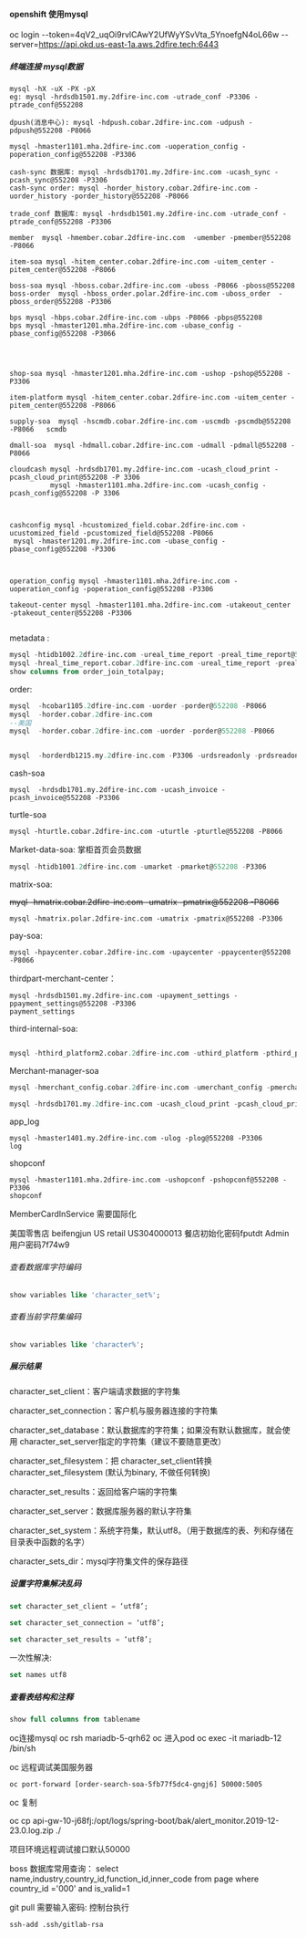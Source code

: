#### openshift 使用mysql

oc login --token=4qV2_uqOi9rvlCAwY2UfWyYSvVta_5YnoefgN4oL66w --server=https://api.okd.us-east-1a.aws.2dfire.tech:6443

##### 终端连接 mysql数据
```mysql 
mysql -hX -uX -PX -pX
eg: mysql -hrdsdb1501.my.2dfire-inc.com -utrade_conf -P3306 -ptrade_conf@552208
```
```
dpush(消息中心): mysql -hdpush.cobar.2dfire-inc.com -udpush -pdpush@552208 -P8066

mysql -hmaster1101.mha.2dfire-inc.com -uoperation_config -poperation_config@552208 -P3306

cash-sync 数据库: mysql -hrdsdb1701.my.2dfire-inc.com -ucash_sync -pcash_sync@552208 -P3306
cash-sync order: mysql -horder_history.cobar.2dfire-inc.com -uorder_history -porder_history@552208 -P8066

trade_conf 数据库: mysql -hrdsdb1501.my.2dfire-inc.com -utrade_conf -ptrade_conf@552208 -P3306

member  mysql -hmember.cobar.2dfire-inc.com  -umember -pmember@552208 -P8066

item-soa mysql -hitem_center.cobar.2dfire-inc.com -uitem_center -pitem_center@552208 -P8066 

boss-soa mysql -hboss.cobar.2dfire-inc.com -uboss -P8066 -pboss@552208
boss-order  mysql -hboss_order.polar.2dfire-inc.com -uboss_order  -pboss_order@552208 -P3306

bps mysql -hbps.cobar.2dfire-inc.com -ubps -P8066 -pbps@552208
bps mysql -hmaster1201.mha.2dfire-inc.com -ubase_config -pbase_config@552208 -P3066 




shop-soa mysql -hmaster1201.mha.2dfire-inc.com -ushop -pshop@552208 -P3306 

item-platform mysql -hitem_center.cobar.2dfire-inc.com -uitem_center -pitem_center@552208 -P8066

supply-soa  mysql -hscmdb.cobar.2dfire-inc.com -uscmdb -pscmdb@552208 -P8066   scmdb

dmall-soa  mysql -hdmall.cobar.2dfire-inc.com -udmall -pdmall@552208 -P8066

cloudcash mysql -hrdsdb1701.my.2dfire-inc.com -ucash_cloud_print -pcash_cloud_print@552208 -P 3306
          mysql -hmaster1101.mha.2dfire-inc.com -ucash_config -pcash_config@552208 -P 3306



cashconfig mysql -hcustomized_field.cobar.2dfire-inc.com -ucustomized_field -pcustomized_field@552208 -P8066
 mysql -hmaster1201.my.2dfire-inc.com -ubase_config -pbase_config@552208 -P3306



operation_config mysql -hmaster1101.mha.2dfire-inc.com -uoperation_config -poperation_config@552208 -P3306

takeout-center mysql -hmaster1101.mha.2dfire-inc.com -utakeout_center -ptakeout_center@552208 -P3306


```

metadata :

```sql 
mysql -htidb1002.2dfire-inc.com -ureal_time_report -preal_time_report@552208 -P3306
mysql -hreal_time_report.cobar.2dfire-inc.com -ureal_time_report -preal_time_report@552208 -P8066
show columns from order_join_totalpay;
```
order:

```sql
mysql  -hcobar1105.2dfire-inc.com -uorder -porder@552208 -P8066
mysql  -horder.cobar.2dfire-inc.com
--美国
mysql  -horder.cobar.2dfire-inc.com -uorder -porder@552208 -P8066


mysql  -horderdb1215.my.2dfire-inc.com -P3306 -urdsreadonly -prdsreadonly@552208
```

cash-soa

``` shell
mysql  -hrdsdb1701.my.2dfire-inc.com -ucash_invoice -pcash_invoice@552208 -P3306
```

turtle-soa

```shell
mysql -hturtle.cobar.2dfire-inc.com -uturtle -pturtle@552208 -P8066
```

Market-data-soa: 掌柜首页会员数据

```sql
mysql -htidb1001.2dfire-inc.com -umarket -pmarket@552208 -P3306
```

matrix-soa:

~~myql -hmatrix.cobar.2dfire-inc.com -umatrix -pmatrix@552208 -P8066~~

```linux
mysql -hmatrix.polar.2dfire-inc.com -umatrix -pmatrix@552208 -P3306
```

pay-soa:

```linux
mysql -hpaycenter.cobar.2dfire-inc.com -upaycenter -ppaycenter@552208 -P8066
```

thirdpart-merchant-center：

```linux
mysql -hrdsdb1501.my.2dfire-inc.com -upayment_settings -ppayment_settings@552208 -P3306
payment_settings
```

third-internal-soa:

```sql

mysql -hthird_platform2.cobar.2dfire-inc.com -uthird_platform -pthird_platform@552208 -P8066
```





Merchant-manager-soa

```sql
mysql -hmerchant_config.cobar.2dfire-inc.com -umerchant_config -pmerchant_config@552208 -P8066
```



```sql
mysql -hrdsdb1701.my.2dfire-inc.com -ucash_cloud_print -pcash_cloud_print@552208 -P3306
```



app_log

```linux
mysql -hmaster1401.my.2dfire-inc.com -ulog -plog@552208 -P3306
log

```

shopconf

```linux
mysql -hmaster1101.mha.2dfire-inc.com -ushopconf -pshopconf@552208 -P3306
shopconf
```



MemberCardInService 需要国际化

美国零售店 beifengjun US retail    US304000013  餐店初始化密码fputdt Admin用户密码7f74w9

###### 查看数据库字符编码
```sql
show variables like 'character_set%'; 
```

###### 查看当前字符集编码
```sql
show variables like 'character%';
```

##### 展示结果
character_set_client：客户端请求数据的字符集

character_set_connection：客户机与服务器连接的字符集

character_set_database：默认数据库的字符集；如果没有默认数据库，就会使用 character_set_server指定的字符集（建议不要随意更改）

character_set_filesystem：把 character_set_client转换character_set_filesystem (默认为binary, 不做任何转换)

character_set_results：返回给客户端的字符集

character_set_server：数据库服务器的默认字符集

character_set_system：系统字符集，默认utf8。（用于数据库的表、列和存储在目录表中函数的名字）

character_sets_dir：mysql字符集文件的保存路径

##### 设置字符集解决乱码
```sql
set character_set_client = ‘utf8’;

set character_set_connection = ‘utf8’;

set character_set_results = ‘utf8’;
```

一次性解决:

```sql
set names utf8
```

##### 查看表结构和注释

```sql
show full columns from tablename
```



oc连接mysql
oc rsh mariadb-5-qrh62
oc 进入pod
oc exec -it mariadb-12 /bin/sh

oc 远程调试美国服务器

```shell
oc port-forward [order-search-soa-5fb77f5dc4-gngj6] 50000:5005
```

oc 复制

oc cp  api-gw-10-j68fj:/opt/logs/spring-boot/bak/alert_monitor.2019-12-23.0.log.zip ./


项目环境远程调试接口默认50000


boss 数据库常用查询：
select name,industry,country_id,function_id,inner_code from page where country_id ='000' and is_valid=1


git pull 需要输入密码: 控制台执行

``` shell
ssh-add .ssh/gitlab-rsa
```

